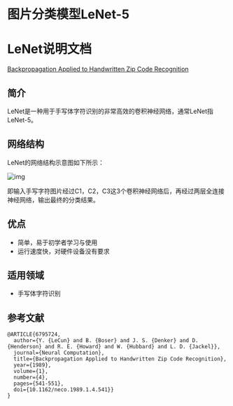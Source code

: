 # 图片分类模型LeNet-5

# LeNet说明文档



[Backpropagation Applied to Handwritten Zip Code Recognition](https://ieeexplore.ieee.org/document/6795724)



## 简介



LeNet是一种用于手写体字符识别的非常高效的卷积神经网络，通常LeNet指LeNet-5。



## 网络结构



LeNet的网络结构示意图如下所示：



![img](http://cuijiahua.com/wp-content/uploads/2018/01/dl_3_4.jpg)



即输入手写字符图片经过C1，C2，C3这3个卷积神经网络后，再经过两层全连接神经网络，输出最终的分类结果。



## 优点



- 简单，易于初学者学习与使用
- 运行速度快，对硬件设备没有要求



## 适用领域



- 手写体字符识别



## 参考文献



```plain
@ARTICLE{6795724,
  author={Y. {LeCun} and B. {Boser} and J. S. {Denker} and D. {Henderson} and R. E. {Howard} and W. {Hubbard} and L. D. {Jackel}},
  journal={Neural Computation},
  title={Backpropagation Applied to Handwritten Zip Code Recognition},
  year={1989},
  volume={1},
  number={4},
  pages={541-551},
  doi={10.1162/neco.1989.1.4.541}}
}
```